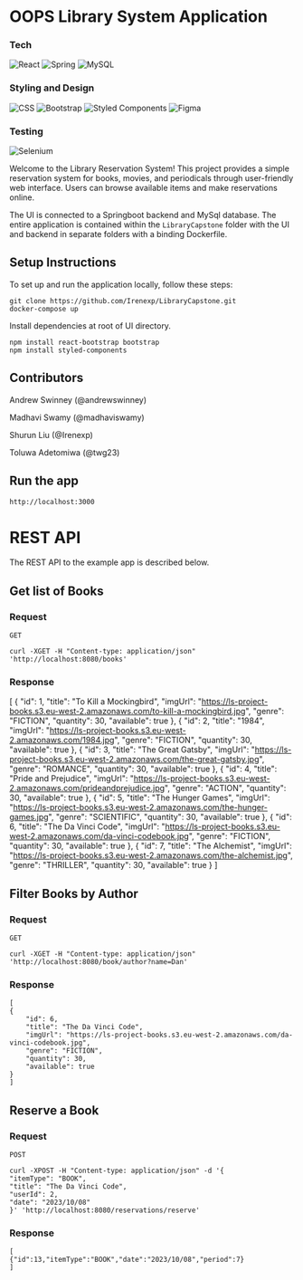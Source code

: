 # OOPS Library System Application

### Tech
![React](https://img.shields.io/badge/react-%2320232a.svg?style=for-the-badge&logo=react&logoColor=%2361DAFB)
![Spring](https://img.shields.io/badge/spring-%236DB33F.svg?style=for-the-badge&logo=spring&logoColor=white)
![MySQL](https://img.shields.io/badge/mysql-%2300f.svg?style=for-the-badge&logo=mysql&logoColor=white)
### Styling and Design
![CSS](https://img.shields.io/badge/CSS3-1572B6?style=for-the-badge&logo=css3&logoColor=white)
![Bootstrap](https://img.shields.io/badge/bootstrap-%238511FA.svg?style=for-the-badge&logo=bootstrap&logoColor=white)
![Styled Components](https://img.shields.io/badge/styled--components-DB7093?style=for-the-badge&logo=styled-components&logoColor=white)
![Figma](https://img.shields.io/badge/figma-%23F24E1E.svg?style=for-the-badge&logo=figma&logoColor=white)
### Testing
![Selenium](https://img.shields.io/badge/-selenium-%43B02A?style=for-the-badge&logo=selenium&logoColor=white)

Welcome to the Library Reservation System! This project provides a simple reservation system for books, movies, and periodicals through user-friendly web interface. Users can browse available items and make reservations online. 

The UI is connected to a Springboot backend and MySql database.
The entire application is contained within the `LibraryCapstone` folder with the UI and backend in separate folders with a binding Dockerfile.

## Setup Instructions
To set up and run the application locally, follow these steps:

    git clone https://github.com/Irenexp/LibraryCapstone.git
    docker-compose up
    
Install dependencies at root of UI directory.

    npm install react-bootstrap bootstrap
    npm install styled-components


## Contributors
Andrew Swinney (@andrewswinney)

Madhavi Swamy (@madhaviswamy)

Shurun Liu (@Irenexp)

Toluwa Adetomiwa (@twg23)

## Run the app

    http://localhost:3000

# REST API

The REST API to the example app is described below.

## Get list of Books

### Request

`GET`

    curl -XGET -H "Content-type: application/json" 'http://localhost:8080/books'

### Response

   [
    {
        "id": 1,
        "title": "To Kill a Mockingbird",
        "imgUrl": "https://ls-project-books.s3.eu-west-2.amazonaws.com/to-kill-a-mockingbird.jpg",
        "genre": "FICTION",
        "quantity": 30,
        "available": true
    },
    {
        "id": 2,
        "title": "1984",
        "imgUrl": "https://ls-project-books.s3.eu-west-2.amazonaws.com/1984.jpg",
        "genre": "FICTION",
        "quantity": 30,
        "available": true
    },
    {
        "id": 3,
        "title": "The Great Gatsby",
        "imgUrl": "https://ls-project-books.s3.eu-west-2.amazonaws.com/the-great-gatsby.jpg",
        "genre": "ROMANCE",
        "quantity": 30,
        "available": true
    },
    {
        "id": 4,
        "title": "Pride and Prejudice",
        "imgUrl": "https://ls-project-books.s3.eu-west-2.amazonaws.com/prideandprejudice.jpg",
        "genre": "ACTION",
        "quantity": 30,
        "available": true
    },
    {
        "id": 5,
        "title": "The Hunger Games",
        "imgUrl": "https://ls-project-books.s3.eu-west-2.amazonaws.com/the-hunger-games.jpg",
        "genre": "SCIENTIFIC",
        "quantity": 30,
        "available": true
    },
    {
        "id": 6,
        "title": "The Da Vinci Code",
        "imgUrl": "https://ls-project-books.s3.eu-west-2.amazonaws.com/da-vinci-codebook.jpg",
        "genre": "FICTION",
        "quantity": 30,
        "available": true
    },
    {
        "id": 7,
        "title": "The Alchemist",
        "imgUrl": "https://ls-project-books.s3.eu-west-2.amazonaws.com/the-alchemist.jpg",
        "genre": "THRILLER",
        "quantity": 30,
        "available": true
    }
]


## Filter Books by Author

### Request

`GET`

    curl -XGET -H "Content-type: application/json" 'http://localhost:8080/book/author?name=Dan'

### Response

    [
    {
        "id": 6,
        "title": "The Da Vinci Code",
        "imgUrl": "https://ls-project-books.s3.eu-west-2.amazonaws.com/da-vinci-codebook.jpg",
        "genre": "FICTION",
        "quantity": 30,
        "available": true
    }
    ]
## Reserve a Book

### Request

`POST`

    curl -XPOST -H "Content-type: application/json" -d '{
    "itemType": "BOOK",
    "title": "The Da Vinci Code",
    "userId": 2,
    "date": "2023/10/08"
    }' 'http://localhost:8080/reservations/reserve'

### Response

    [
    {"id":13,"itemType":"BOOK","date":"2023/10/08","period":7}
    ]
